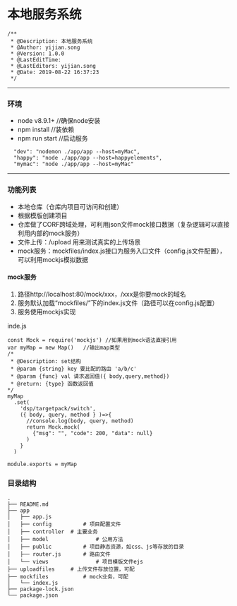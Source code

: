 # 本地服务系统

```
/**
 * @Description: 本地服务系统
 * @Author: yijian.song
 * @Version: 1.0.0
 * @LastEditTime:
 * @LastEditors: yijian.song
 * @Date: 2019-08-22 16:37:23
 */
```

---

### 环境
- node v8.9.1+  //确保node安装
- npm install   //装依赖
- npm run start //启动服务
```
  "dev": "nodemon ./app/app --host=myMac",
  "happy": "node ./app/app --host=happyelements",
  "mymac": "node ./app/app --host=myMac"
```
---

### 功能列表
- 本地仓库（仓库内项目可访问和创建）
- 根据模版创建项目
- 仓库做了CORF跨域处理，可利用json文件mock接口数据（复杂逻辑可以直接利用内部的mock服务）
- 文件上传：/upload 用来测试真实的上传场景
- mock服务：mockfiles/index.js接口为服务入口文件（config.js文件配置），可以利用mockjs模拟数据

#### mock服务
1. 路径http://localhost:80/mock/xxx，/xxx是你要mock的域名
2. 服务默认加载“mockfiles/”下的index.js文件（路径可以在config.js配置）
3. 服务使用mockjs实现

inde.js
```
const Mock = require('mockjs') //如果用到mock语法直接引用
var myMap = new Map()	//输出map类型
/*
 * @Description: set结构
 * @param {string} key 要比配的路由 'a/b/c'
 * @param {func} val 请求返回值({ body,query,method})
 * @return: {type} 函数返回值
*/
myMap
  .set(
    'dsp/targetpack/switch',
    ({ body, query, method } )=>{
      //console.log(body, query, method)
      return Mock.mock(
        {"msg": "", "code": 200, "data": null}
      )
    }
  )

module.exports = myMap
```



### 目录结构
```
.
├── README.md
├── app
│   ├── app.js
│   ├── config  		# 项目配置文件
│   ├── controller 	# 主要业务
│   ├── model				# 公用方法
│   ├── public			# 项目静态资源，如css、js等存放的目录
│   ├── router.js		# 路由文件
│   └── views				# 项目模版文件ejs
├── uploadfiles		# 上传文件存放位置，可配
├── mockfiles			# mock业务，可配
│   └── index.js
├── package-lock.json
└── package.json
```


<!-- 老版本演示视频: [youku 地址] (http://v.youku.com/v_show/id_XMjg3NDU4NzQ1Mg==.html?spm=a2hzp.8244740.userfeed.5!3~5~5~5!2~A) -->